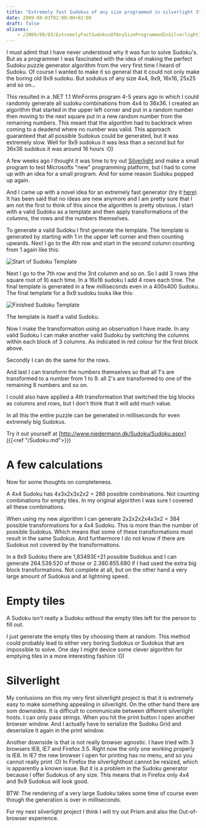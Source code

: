 ```yaml
---
title: "Extremely fast Sudokus of any size programmed in silverlight 3"
date: 2009-08-03T02:00:00+02:00
draft: false
aliases:
    - /2009/08/03/ExtremelyFastSudokusOfAnySizeProgrammedInSilverlight3.aspx
---
```

I must admit that I have never understood why it was fun to solve Sudoku's. But as a programmer I was fascinated with the idea of making the perfect Sudoku puzzle generator algorithm from the very first time I heard of Sudoku. Of course I wanted to make it so general that it could not only make the boring old 9x9 sudoku. But sodukus of any size 4x4, 9x9, 16x16, 25x25 and so on...

This resulted in a .NET 1.1 WinForms program 4-5 years ago in which I could randomly generate all sudoku combinations from 4x4 to 36x36. I created an algorithm that started in the upper left corner and put in a random number then moving to the next square put in a new random number from the remaining numbers. This meant that the algorithm had to backtrack when coming to a deadend where no number was valid. This approach guaranteed that all possible Sudokus could be generated, but it was extremely slow. Well for 9x9 sudokus it was less than a second but for 36x36 sudokus it was around 16 hours :O)

A few weeks ago I thought it was time to try out [Silverlight](http://silverlight.net) and make a small program to test Microsofts "new" programming platform, but I had to come up with an idea for a small program. And for some reason Sudoku popped up again.

And I came up with a novel idea for an extremely fast generator (try it [here](/Sudoku/Sudoku.aspx)). It has been said that no ideas are new anymore and I am pretty sure that I am not the first to think of this since the algorithm is pretty obvious. I start with a valid Sudoku as a template and then apply transformations of the columns, the rows and the numbers themselves.

To generate a valid Sudoku I first generate the template. The template is generated by starting with 1 in the upper left corner and then counting upwards. Next I go to the 4th row and start in the second column counting from 1 again like this:

![Start of Sudoku Template](/images/ExtremelyFastSudokusOfAnySizeProgrammedInSilverlight3/s1.jpg)

Next I go to the 7th row and the 3rd columm and so on. So I add 3 rows (the square root of 9) each time. In a 16x16 sudoku I add 4 rows each time. The final template is generated in a few milliseconds even in a 400x400 Sudoku. The final template for a 9x9 sudoku looks like this:

![Finished Sudoku Template](/images/ExtremelyFastSudokusOfAnySizeProgrammedInSilverlight3/s2.jpg)

The template is itself a valid Sudoku.

Now I make the transformation using an observation I have made. In any valid Sudoku I can make another valid Sudoku by switching the columns within each block of 3 columns. As indicated in red colour for the first block above.

Secondly I can do the same for the rows.

And last I can transform the numbers themselves so that all 1's are transformed to a number from 1 to 9. all 2's are transformed to one of the remaining 8 numbers and so on.

I could also have applied a 4th transformation  that switched the big blocks as columns and rows, but I don't think that it will add much value.

In all this the entire puzzle can be generated in milliseconds for even extremely big Sudokus.

Try it out yourself at [http://www.niedermann.dk/Sudoku/Sudoku.aspx]({{<ref "/Sudoku.md">}})

# A few calculations

Now for some thoughts on completeness.

A 4x4 Sudoku has 4x3x2x3x2x2 = 288 possible combinations. Not counting combinations for empty tiles. In my original algorithm I was sure I covered all these combinations.

When using my new algorithm I can generate 2x2x2x2x4x3x2 = 384 possible transformations for a 4x4 Sudoku. This is more than the number of possible Sudokus. Which means that some of these transformations must result in the same Sudokus. And furthermore I do not know if there are Sudokus not covered by the transformations.

In a 9x9 Sudoku there are 1,83493E+21 possible Sudokus and I can generate 264.539.520 of those or 2.380.855.680 if I had used the extra big block transformations. Not complete at all, but on the other hand a very large amount of Sudokus and at lightning speed.

# Empty tiles

A Sudoku isn't really a Sudoku without the empty tiles left for the person to fill out.

I just generate the empty tiles by choosing them at random. This method could probably lead to either very boring Sudokus or Sudokus that are impossible to solve. One day I might device some clever algorithm for emptying tiles in a more interesting fashion :O)

# Silverlight

My conlusions on this my very first silverlight project is that it is extremely easy to make something appealing in silverlight. On the other hand there are som downsides. It is difficult to communicate between different silverlight hosts. I can only pass strings. When you hit the print button I open another browser window. And I actually have to serialize the Sudoku Grid and deserialize it again in the print window.

Another downside is that is not really browser agnostic. I have tried with 3 browsers IE8, IE7 and Firefox 3.5. Right now the only one working properly is IE8. In IE7 the new browser I open for printing has no menu, and so you cannot really print :O) In Firefox the silverlighthost cannot be resized, which is apparently a known issue. But it is a problem in the Sudoku generator because I offer Sudokus of any size. This means that in Firefox only 4x4 and 9x9 Sudokus will look good.

BTW: The rendering of a very large Sudoku takes some time of course even though the generation is over in milliseconds.

For my next silverlight project I think I will try out Prism and also the Out-of-browser experience.